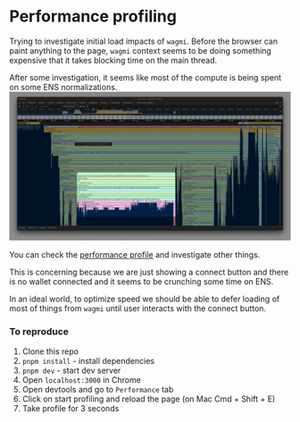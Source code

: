 # Performance profiling

Trying to investigate initial load impacts of `wagmi`.
Before the browser can paint anything to the page, `wagmi` context seems to be doing something expensive that it takes blocking time on the main thread.

After some investigation, it seems like most of the compute is being spent on some ENS normalizations.
![ENS normalize biggest culprit](screenshots/1.png)

You can check the [performance profile](./wagmi-load.json.zip) and investigate other things.

This is concerning because we are just showing a connect button and there is no wallet connected and it seems to be crunching some time on ENS.

In an ideal world, to optimize speed we should be able to defer loading of most of things from `wagmi` until user interacts with the connect button.

### To reproduce
1. Clone this repo
2. `pnpm install` - install dependencies
3. `pnpm dev` - start dev server
4. Open `localhost:3000` in Chrome
5. Open devtools and go to `Performance` tab
6. Click on start profiling and reload the page (on Mac Cmd + Shift + E)
7. Take profile for 3 seconds

